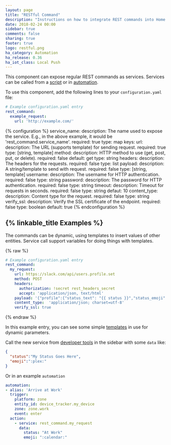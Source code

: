 ```yaml
---
layout: page
title: "RESTful Command"
description: "Instructions on how to integrate REST commands into Home Assistant."
date: 2018-02-24 00:00
sidebar: true
comments: false
sharing: true
footer: true
logo: restful.png
ha_category: Automation
ha_release: 0.36
ha_iot_class: Local Push
---
```


This component can expose regular REST commands as services. Services can be called from a [script] or in [automation].

[script]: /components/script/
[automation]: /getting-started/automation/

To use this component, add the following lines to your `configuration.yaml` file:

```yaml
# Example configuration.yaml entry
rest_command:
  example_request:
    url: 'http://example.com/'
```

{% configuration %}
service_name:
  description: The name used to expose the service. E.g., in the above example, it would be 'rest_command.service_name'.
  required: true
  type: map
  keys:
    url:
      description: The URL (supports template) for sending request.
      required: true
      type: [string, template]
    method:
      description: HTTP method to use (get, post, put, or delete).
      required: false
      default: get
      type: string
    headers:
      description: The headers for the requests.
      required: false
      type: list
    payload:
      description: A string/template to send with request.
      required: false
      type: [string, template]
    username:
      description: The username for HTTP authentication.
      required: false
      type: string
    password:
      description: The password for HTTP authentication.
      required: false
      type: string
    timeout:
      description: Timeout for requests in seconds.
      required: false
      type: string
      defaut: 10
    content_type:
      description: Content type for the request.
      required: false
      type: string
    verify_ssl:
      description: Verify the SSL certificate of the endpoint.
      required: false
      type: boolean
      default: true
{% endconfiguration %}

## {% linkable_title Examples %}

The commands can be dynamic, using templates to insert values of other entities. Service call support variables for doing things with templates.

{% raw %}
```yaml
# Example configuration.yaml entry
rest_command:
  my_request:
    url: https://slack.com/api/users.profile.set
    method: POST
    headers:
      authorization: !secret rest_headers_secret
      accept: 'application/json, text/html'
    payload: '{"profile":{"status_text": "{{ status }}","status_emoji": "{{ emoji }}"}}'
    content_type:  'application/json; charset=utf-8'
    verify_ssl: true
```
{% endraw %}

In this example entry, you can see some simple [templates](/docs/configuration/templating/) in use for dynamic parameters.

Call the new service from [developer tools](/docs/tools/dev-tools/) in the sidebar with some `data` like:

```json
{
  "status":"My Status Goes Here",
  "emoji":":plex:"
}
```
Or in an example `automation`

```yaml
automation:
- alias: 'Arrive at Work'
  trigger:
    platform: zone
    entity_id: device_tracker.my_device
    zone: zone.work
    event: enter
  action:
    - service: rest_command.my_request
      data:
        status: "At Work"
        emoji: ":calendar:"
```
